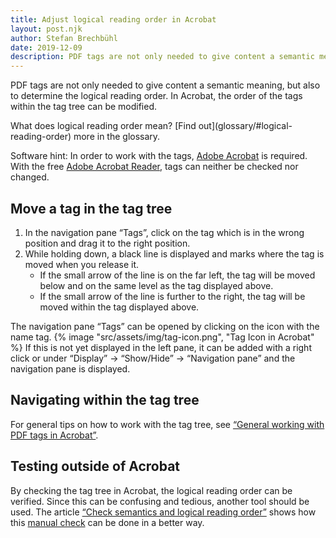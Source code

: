 ```yaml
---
title: Adjust logical reading order in Acrobat
layout: post.njk
author: Stefan Brechbühl
date: 2019-12-09
description: PDF tags are not only needed to give content a semantic meaning, but also to determine the logical reading order. In Acrobat, the order of the tags within the tag tree can be modified.
---
```


PDF tags are not only needed to give content a semantic meaning, but also to determine the logical reading order. In Acrobat, the order of the tags within the tag tree can be modified.

<p class="note">
  What does <Link to="/glossary/#logical-reading-order">logical reading order</Link> mean? [Find
  out](glossary/#logical-reading-order) more in the glossary.
</p>

<p class="note">
  Software hint: In order to work with the tags, 
  <a href="https://acrobat.adobe.com/uk/en/acrobat.html">Adobe Acrobat</a> is required. With the
  free <a href="https://get.adobe.com/reader/">Adobe Acrobat Reader</a>, tags can neither be checked
  nor changed.
</p>

## Move a tag in the tag tree

1. In the navigation pane “Tags”, click on the tag which is in the wrong position and drag it to the right position.
2. While holding down, a black line is displayed and marks where the tag is moved when you release it.
   - If the small arrow of the line is on the far left, the tag will be moved below and on the same level as the tag displayed above.
   - If the small arrow of the line is further to the right, the tag will be moved within the tag displayed above.

<p class="note">
The navigation pane “Tags” can be opened by clicking on the icon with the name tag.
{% image "src/assets/img/tag-icon.png", "Tag Icon in Acrobat" %}
If this is not yet displayed in the left pane, it can be added with a right click or under “Display” → “Show/Hide” → “Navigation pane” and the navigation pane is displayed.

</p>

## Navigating within the tag tree

For general tips on how to work with the tag tree, see [“General working with PDF tags in Acrobat”](/basics/acrobat/general-working-with-pdf-tags-in-acrobat/).

## Testing outside of Acrobat

By checking the tag tree in Acrobat, the logical reading order can be verified. Since this can be confusing and tedious, another tool should be used. The article [“Check semantics and logical reading order”](/basics/general/check-semantics-and-logical-reading-order/) shows how this [manual check](/glossary/#manual-testing) can be done in a better way.
